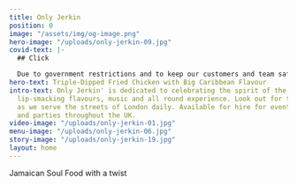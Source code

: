 ```yaml
---
title: Only Jerkin
position: 0
image: "/assets/img/og-image.png"
hero-image: "/uploads/only-jerkin-09.jpg"
covid-text: |-
  ## Click

  Due to government restrictions and to keep our customers and team safe, for the time being we are operating click and collect and delivery only.
hero-text: Triple-Dipped Fried Chicken with Big Caribbean Flavour
intro-text: Only Jerkin' is dedicated to celebrating the spirit of the Caribbean through
  lip-smacking flavours, music and all round experience. Look out for the jerk bus
  as we serve the streets of London daily. Available for hire for events, weddings
  and parties throughout the UK.
video-image: "/uploads/only-jerkin-01.jpg"
menu-image: "/uploads/only-jerkin-06.jpg"
story-image: "/uploads/only-jerkin-19.jpg"
layout: home
---
```


Jamaican Soul Food with a twist